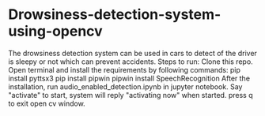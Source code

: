 # Drowsiness-detection-system-using-opencv
The drowsiness detection system can be used in cars to detect of the driver is sleepy or not which can prevent accidents.
Steps to run:
Clone this repo.
Open terminal and install the requirements by following commands:
pip install pyttsx3
pip install pipwin
pipwin install SpeechRecognition
After the installation, run audio_enabled_detection.ipynb in jupyter notebook.
Say "activate" to start, system will reply "activating now" when started.
press q to exit open cv window.
